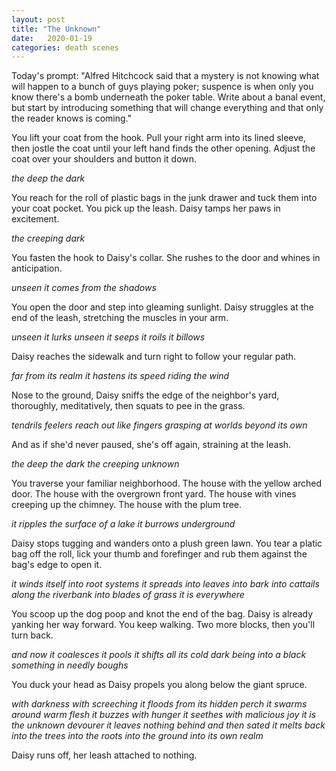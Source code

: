 ```yaml
---
layout: post
title: "The Unknown"
date:   2020-01-19
categories: death scenes
---
```

Today's prompt: "Alfred Hitchcock said that a mystery is not knowing what will happen to a bunch of guys playing poker; suspence is when only you know there's a bomb underneath the poker table. Write about a banal event, but start by introducing something that will change everything and that only the reader knows is coming."

You lift your coat from the hook. Pull your right arm into its lined sleeve, then jostle the coat until your left hand finds the other opening. Adjust the coat over your shoulders and button it down.

_the deep the dark_

You reach for the roll of plastic bags in the junk drawer and tuck them into your coat pocket. You pick up the leash. Daisy tamps her paws in excitement.

_the creeping dark_

You fasten the hook to Daisy's collar. She rushes to the door and whines in anticipation.

_unseen it comes from the shadows_

You open the door and step into gleaming sunlight. Daisy struggles at the end of the leash, stretching the muscles in your arm.

_unseen it lurks unseen it seeps it roils it billows_ 

Daisy reaches the sidewalk and turn right to follow your regular path.

_far from its realm it hastens its speed riding the wind_

Nose to the ground, Daisy sniffs the edge of the neighbor's yard, thoroughly, meditatively, then squats to pee in the grass.

_tendrils feelers reach out like fingers grasping at worlds beyond its own_

And as if she'd never paused, she's off again, straining at the leash.

_the deep the dark the creeping unknown_

You traverse your familiar neighborhood. The house with the yellow arched door. The house with the overgrown front yard. The house with vines creeping up the chimney. The house with the plum tree.

_it ripples the surface of a lake it burrows underground_

Daisy stops tugging and wanders onto a plush green lawn. You tear a platic bag off the roll, lick your thumb and forefinger and rub them against the bag's edge to open it.

_it winds itself into root systems it spreads into leaves into bark into cattails along the riverbank into blades of grass it is everywhere_

You scoop up the dog poop and knot the end of the bag. Daisy is already yanking her way forward. You keep walking. Two more blocks, then you'll turn back.

_and now it coalesces it pools it shifts all its cold dark being into a black something in needly boughs_

You duck your head as Daisy propels you along below the giant spruce.

_with darkness with screeching it floods from its hidden perch it swarms around warm flesh it buzzes with hunger it seethes with malicious joy it is the unknown devourer it leaves nothing behind and then sated it melts back into the trees into the roots into the ground into its own realm_

Daisy runs off, her leash attached to nothing.
